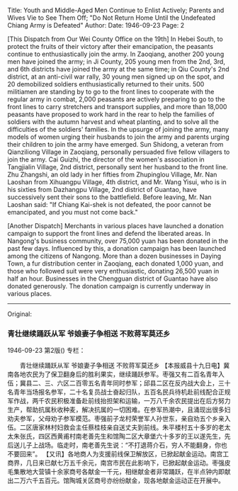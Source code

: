 Title: Youth and Middle-Aged Men Continue to Enlist Actively; Parents and Wives Vie to See Them Off; "Do Not Return Home Until the Undefeated Chiang Army is Defeated"
Author:
Date: 1946-09-23
Page: 2

[This Dispatch from Our Wei County Office on the 19th] In Hebei South, to protect the fruits of their victory after their emancipation, the peasants continue to enthusiastically join the army. In Zaoqiang, another 200 young men have joined the army; in Ji County, 205 young men from the 2nd, 3rd, and 6th districts have joined the army at the same time; in Qiu County's 2nd district, at an anti-civil war rally, 30 young men signed up on the spot, and 20 demobilized soldiers enthusiastically returned to their units. 500 militiamen are standing by to go to the front lines to cooperate with the regular army in combat, 2,000 peasants are actively preparing to go to the front lines to carry stretchers and transport supplies, and more than 18,000 peasants have proposed to work hard in the rear to help the families of soldiers with the autumn harvest and wheat planting, and to solve all the difficulties of the soldiers' families. In the upsurge of joining the army, many models of women urging their husbands to join the army and parents urging their children to join the army have emerged. Sun Shidong, a veteran from Qianziliong Village in Zaoqiang, personally persuaded five fellow villagers to join the army. Cai Guizhi, the director of the women's association in Tangjialin Village, 2nd district, personally sent her husband to the front line. Zhu Zhangshi, an old lady in her fifties from Zhupinglou Village, Mr. Nan Laoshan from Xihuangpu Village, 4th district, and Mr. Wang Yisui, who is in his sixties from Dazhangpu Village, 2nd district of Guantao, have successively sent their sons to the battlefield. Before leaving, Mr. Nan Laoshan said: "If Chiang Kai-shek is not defeated, the poor cannot be emancipated, and you must not come back."

[Another Dispatch] Merchants in various places have launched a donation campaign to support the front lines and defend the liberated areas. In Nangong's business community, over 75,000 yuan has been donated in the past few days. Influenced by this, a donation campaign has been launched among the citizens of Nangong. More than a dozen businesses in Daying Town, a fur distribution center in Zaoqiang, each donated 1,000 yuan, and those who followed suit were very enthusiastic, donating 26,500 yuan in half an hour. Businesses in the Chengguan district of Guantao have also donated generously. The donation campaign is currently underway in various places.



<hr /> 

Original: 


### 青壮继续踊跃从军  爷娘妻子争相送  不败蒋军莫还乡

1946-09-23
第2版()
专栏：

　　青壮继续踊跃从军
    爷娘妻子争相送
    不败蒋军莫还乡
    【本报威县十九日电】冀南各地农民为了保卫翻身后的胜利果实，继续踊跃参军。枣强又有二百名青年入伍；冀县二、三、六区二百零五名青年同时参军；邱县二区在反内战大会上，三十名青年当场报名参军，二十名复员战士奋起归队，五百名民兵待机赴前线配合正规军作战，两千农民积极准备赴前线抬担架和运输，一万八千余农民提出在后方努力生产，帮助抗属秋收种麦，解决抗属的一切困难。在参军热潮中，且涌现出很多妇劝夫参军，父母劝子参军模范。枣强前子龙村荣誉军人孙世东，亲自劝五个乡亲入伍。二区唐家林村妇救会主任蔡桂枝亲自送丈夫到前线。朱平楼村五十多岁的老太太朱张氏，四区西黄甫村南老善先生和馆陶二区大章堡六十多岁的王以遂先生，先后送儿子上战场。临走时，南老善先生说：“不打退蒋介石，穷人不能翻身，你也不要回来”。
    【又讯】各地商人为支援前线保卫解放区，已掀起献金运动。南宫工商界，几日来已献七万五千余元，南宫市民在此影响下，已掀起献金运动。枣强皮毛集散地大营镇十余家商号各献金一千元，相继献金者非常踊跃，在半点钟内即献出二万六千五百元。馆陶城关区商号亦纷纷献金，现各地献金运动正在开展中。
